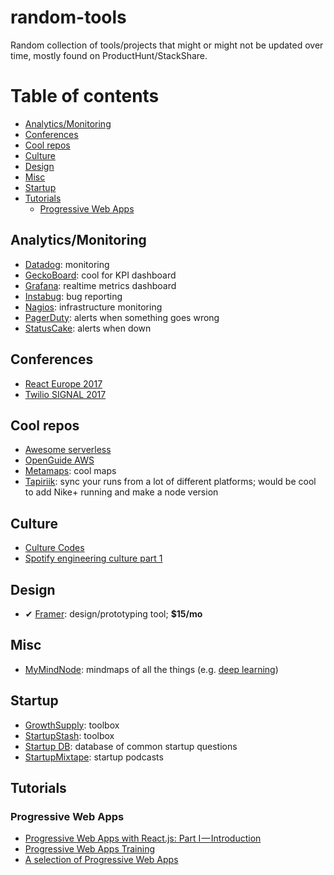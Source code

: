 # random-tools

Random collection of tools/projects that might or might not be updated over time, mostly found on ProductHunt/StackShare.

# Table of contents

- [Analytics/Monitoring](#analytics-monitoring)
- [Conferences](#conferences)
- [Cool repos](#cool-repos)
- [Culture](#culture)
- [Design](#design)
- [Misc](#misc)
- [Startup](#startup)
- [Tutorials](#tutorials)
  - [Progressive Web Apps](#pwa)

<a name="analytics-monitoring"/>

## Analytics/Monitoring
- [Datadog](https://www.datadoghq.com): monitoring
- [GeckoBoard](https://www.geckoboard.com/): cool for KPI dashboard
- [Grafana](https://grafana.com/): realtime metrics dashboard
- [Instabug](https://instabug.com): bug reporting
- [Nagios](https://www.nagios.org/): infrastructure monitoring
- [PagerDuty](https://www.pagerduty.com/applications/): alerts when something goes wrong
- [StatusCake](https://www.statuscake.com): alerts when down

<a name="conferences"/>

## Conferences
- [React Europe 2017](https://www.react-europe.org)
- [Twilio SIGNAL 2017](https://www.twilio.com/blog/2017/06/signal-2017-videos-online-now.html)

<a name="cool-repos"/>

## Cool repos
- [Awesome serverless](https://github.com/anaibol/awesome-serverless)
- [OpenGuide AWS](https://github.com/open-guides/og-aws)
- [Metamaps](https://github.com/metamaps/metamaps): cool maps
- [Tapiriik](https://github.com/cpfair/tapiriik): sync your runs from a lot of different platforms; would be cool to add Nike+ running and make a node version

<a name="culture"/>

## Culture

- [Culture Codes](http://culturecodes.co/)
- [Spotify engineering culture part 1](https://labs.spotify.com/2014/03/27/spotify-engineering-culture-part-1/)

<a name="design"/>

## Design

- ✔ [Framer](https://framer.com): design/prototyping tool; **$15/mo**

<a name="misc"/>

## Misc
- [MyMindNode](https://my.mindnode.com): mindmaps of all the things (e.g. [deep learning](https://my.mindnode.com/wqhKt6rDSZrJR5pVV2TpCv4xnHUsYJf3vZ9SbX7D#-60.8,-450.4,2))

<a name="startup"/>

## Startup

- [GrowthSupply](http://growthsupply.com): toolbox
- [StartupStash](http://startupstash.com/): toolbox
- [Startup DB](http://startupdb.requestsforstartups.com): database of common startup questions
- [StartupMixtape](https://www.startupmixtape.fm/): startup podcasts

<a name="tutorials"/>

## Tutorials

<a name="pwa"/>

### Progressive Web Apps

- [Progressive Web Apps with React.js: Part I — Introduction](https://medium.com/@addyosmani/progressive-web-apps-with-react-js-part-i-introduction-50679aef2b12)
- [Progressive Web Apps Training](https://developers.google.com/web/ilt/pwa/)
- [A selection of Progressive Web Apps](https://pwa.rocks/)

